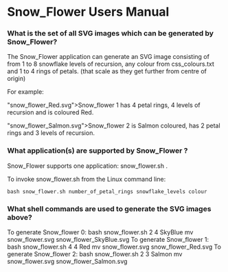 # Snow_Flower Users Manual


### What is the set of all SVG images which can be generated by Snow_Flower?
The Snow_Flower application can generate an SVG image consisting of from 1 to 8 snowflake levels of recursion, any colour from  css_colours.txt  and 1 to 4 rings of petals. (that scale as they get further from centre of origin)

For example:

"snow_flower_Red.svg">Snow_flower 1
has 4 petal rings, 4 levels of recursion and is coloured Red.

"snow_flower_Salmon.svg">Snow_flower 2
is Salmon coloured, has 2 petal rings and 3 levels of recursion.


### What application(s) are supported by Snow_Flower ?
 Snow_Flower  supports one application: snow_flower.sh .

To invoke snow_flower.sh from the Linux command line:

	bash snow_flower.sh number_of_petal_rings snowflake_levels colour


### What shell commands are used to generate the SVG images above?
To generate Snow_flower 0:
	bash snow_flower.sh 2 4 SkyBlue
	mv snow_flower.svg snow_flower_SkyBlue.svg
To generate Snow_flower 1:
	bash snow_flower.sh 4 4 Red
	mv snow_flower.svg snow_flower_Red.svg
To generate Snow_flower 2:
	bash snow_flower.sh 2 3 Salmon
	mv snow_flower.svg snow_flower_Salmon.svg
